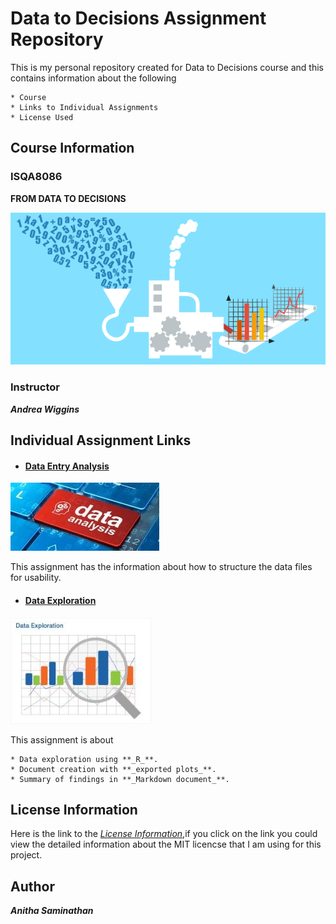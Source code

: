 # **Data to Decisions Assignment Repository**

 This is my personal repository created for Data to Decisions course and this contains information about the following  
 ```
 * Course
 * Links to Individual Assignments
 * License Used  
 ```
 
## **Course Information**

### **ISQA8086**

**FROM DATA TO DECISIONS**

![image](https://github.com/anitha1987/anithaD2D/blob/master/D2D.png)

### **Instructor**
**_Andrea Wiggins_**

## **Individual Assignment Links**

* #### [**Data Entry Analysis**]() 

![DataAnalysis](https://github.com/anitha1987/D2D-Anitha/blob/master/Data-Analysis.jpg)

This assignment has the information about how to structure the data files for usability.

 
* #### [**Data Exploration**]() 

![DataExploration](https://github.com/anitha1987/D2D-Anitha/blob/master/Data-Exploration.jpg)

This assignment is about 
```
* Data exploration using **_R_**.
* Document creation with **_exported plots_**.
* Summary of findings in **_Markdown document_**.
```
 
## **License Information**

 Here is the link to the [_License Information_](https://github.com/anitha1987/anithaD2D/blob/master/LICENSE),if you click on the link you  could view the detailed information about the MIT licencse that I am using for this project.

## **Author**

**_Anitha Saminathan_**





